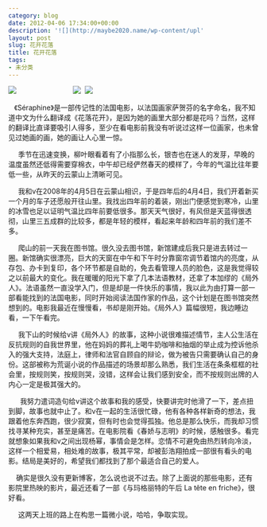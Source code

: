 ```yaml
---
category: blog
date: 2012-04-06 17:34:00+00:00
description: '![](http://maybe2020.name/wp-content/upl'
layout: post
slug: 花开花落
title: 花开花落
tags:
- 未分类
---
```


![](http://maybe2020.name/wp-content/uploads/2012/04/328208_1303066946vZB7.jpg)                             ![](http://maybe2020.name/wp-content/uploads/2012/04/328208_1303066963wup21.jpg)  ![](http://maybe2020.name/wp-content/uploads/2012/04/328208_1303066953WhRf2.jpg)  
  
   《Séraphine》是一部传记性的法国电影，以法国画家萨贺芬的名字命名，我不知道中文为什么翻译成《花落花开》，是因为她的画里大部分都是花吗？当然，这样的翻译比直译要吸引人得多，至少在看电影前我没有听说过这样一位画家，也未曾见过她画的画，她的画让人心里一惊。  
  
     季节在迅速变换，柳叶眼看着有了小指那么长，银杏也在迷人的发芽，早晚的温度虽然还低得需要穿棉衣，中午却已经俨然春天的模样了，今年的气温比往年要低一些，从昨天的云蒙山上清晰可见。  
  
     我和v在2008年的4月5日在云蒙山相识，于是四年后的4月4日，我们开着新买一个月的车子还愿般开往山里。我找出四年前的着装，刚出门便感觉到寒冷，山里的冰雪也足以证明气温比四年前要低很多。那天天气很好，有风但是天蓝得很透彻，山里三五成群的比较多，都是年轻的模样，看起来年龄和四年前的我们差不多。  
  
     爬山的前一天我在图书馆。很久没去图书馆，新馆建成后我只是进去转过一圈。新馆确实很漂亮，巨大的天窗在中午和下午时分靠窗帘调节着馆内的亮度，从存包、办卡到复印，各个环节都是自助的，免去看管理人员的脸色，这是我觉得较之以前最大的变化。我在暖暖的阳光下拿了几本法语教材，还拿了本加缪的《局外人》。法语虽然一直没学入门，但是却是一件快乐的事情，我以此为由打算一部一部看能找到的法国电影，同时开始阅读法国作家的作品，这个计划是在图书馆突然想到的。电影我最近在慢慢看，书却是刚开始。《局外人》篇幅很短，我边睡边看，一下午看完。  
  
     我下山的时候给v讲《局外人》的故事，这种小说很难描述情节，主人公生活在反抗规则的自我世界里，他在妈妈的葬礼上喝牛奶咖啡和抽烟的举止成为控诉他杀入的强大支持，法庭上，律师和法官自顾自的辩论，做为被告只需要确认自己的身份。这部被称为荒诞小说的作品描述的场景却那么熟悉，我们生活在条条框框的社会里，按规则笑，按规则哭，没错，这样会让我们感到安全，而不按规则出牌的人内心一定是极其强大的。  
  
      我努力遣词造句给v讲这个故事和我的感受，快要讲完时他滑了一下，差点扭到脚，故事也就中止了。和v在一起的生活很忙碌，他有各种各样新奇的想法，我跟着他东奔西跑，很少寂寞，但有时也会觉得孤独。他总是那么快乐，而我却习惯找寻某种充实，甚至是痛苦。在电影院看《春娇与志明》的时候，感触很多。看完就想象如果我和v之间出现杨幂，事情会是怎样。恋情不可避免由热烈转向冷淡，这样一个相爱易，相处难的故事，极其平常，却被彭浩翔拍成一部很有看头的电影。结局是美好的，希望我们都找到了那个最适合自己的爱人。  
  
    确实是很久没有更新博客，怎么说也说不过去。除了上面说的那些电影，还有影院里热映的影片，最近还看了一部《与玛格丽特的午后 La tête en friche》，很好看。  
  
     这两天上班的路上在构思一篇微小说，哈哈，争取实现。  
  
 
